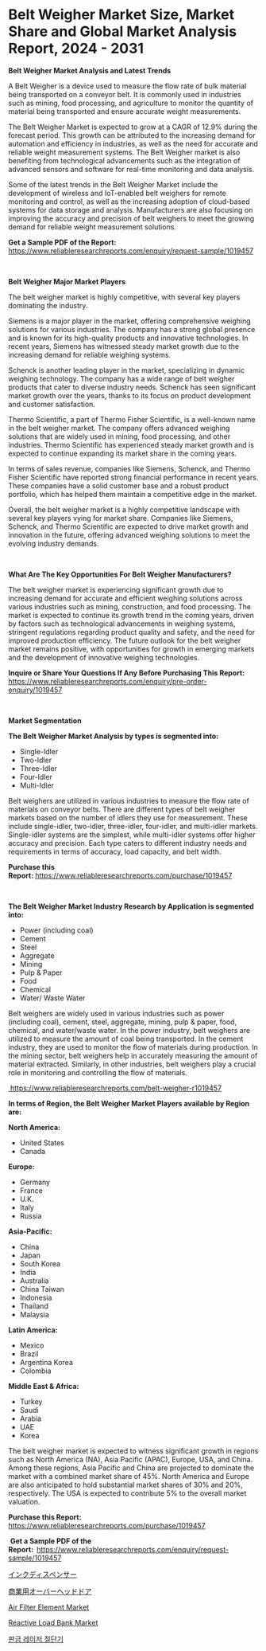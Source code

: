 <p><h1>Belt Weigher Market Size, Market Share and Global Market Analysis Report, 2024 - 2031</h1></p><p><strong>Belt Weigher Market Analysis and Latest Trends</strong></p>
<p><p>A Belt Weigher is a device used to measure the flow rate of bulk material being transported on a conveyor belt. It is commonly used in industries such as mining, food processing, and agriculture to monitor the quantity of material being transported and ensure accurate weight measurements.</p><p>The Belt Weigher Market is expected to grow at a CAGR of 12.9% during the forecast period. This growth can be attributed to the increasing demand for automation and efficiency in industries, as well as the need for accurate and reliable weight measurement systems. The Belt Weigher market is also benefiting from technological advancements such as the integration of advanced sensors and software for real-time monitoring and data analysis.</p><p>Some of the latest trends in the Belt Weigher Market include the development of wireless and IoT-enabled belt weighers for remote monitoring and control, as well as the increasing adoption of cloud-based systems for data storage and analysis. Manufacturers are also focusing on improving the accuracy and precision of belt weighers to meet the growing demand for reliable weight measurement solutions.</p></p>
<p><strong>Get a Sample PDF of the Report:&nbsp;</strong> <a href="https://www.reliableresearchreports.com/enquiry/request-sample/1019457">https://www.reliableresearchreports.com/enquiry/request-sample/1019457</a></p>
<p>&nbsp;</p>
<p><strong>Belt Weigher Major Market Players</strong></p>
<p><p>The belt weigher market is highly competitive, with several key players dominating the industry. </p><p>Siemens is a major player in the market, offering comprehensive weighing solutions for various industries. The company has a strong global presence and is known for its high-quality products and innovative technologies. In recent years, Siemens has witnessed steady market growth due to the increasing demand for reliable weighing systems.</p><p>Schenck is another leading player in the market, specializing in dynamic weighing technology. The company has a wide range of belt weigher products that cater to diverse industry needs. Schenck has seen significant market growth over the years, thanks to its focus on product development and customer satisfaction.</p><p>Thermo Scientific, a part of Thermo Fisher Scientific, is a well-known name in the belt weigher market. The company offers advanced weighing solutions that are widely used in mining, food processing, and other industries. Thermo Scientific has experienced steady market growth and is expected to continue expanding its market share in the coming years.</p><p>In terms of sales revenue, companies like Siemens, Schenck, and Thermo Fisher Scientific have reported strong financial performance in recent years. These companies have a solid customer base and a robust product portfolio, which has helped them maintain a competitive edge in the market.</p><p>Overall, the belt weigher market is a highly competitive landscape with several key players vying for market share. Companies like Siemens, Schenck, and Thermo Scientific are expected to drive market growth and innovation in the future, offering advanced weighing solutions to meet the evolving industry demands.</p></p>
<p>&nbsp;</p>
<p><strong>What Are The Key Opportunities For Belt Weigher Manufacturers?</strong></p>
<p><p>The belt weigher market is experiencing significant growth due to increasing demand for accurate and efficient weighing solutions across various industries such as mining, construction, and food processing. The market is expected to continue its growth trend in the coming years, driven by factors such as technological advancements in weighing systems, stringent regulations regarding product quality and safety, and the need for improved production efficiency. The future outlook for the belt weigher market remains positive, with opportunities for growth in emerging markets and the development of innovative weighing technologies.</p></p>
<p><strong>Inquire or Share Your Questions If Any Before Purchasing This Report:</strong> <a href="https://www.reliableresearchreports.com/enquiry/pre-order-enquiry/1019457">https://www.reliableresearchreports.com/enquiry/pre-order-enquiry/1019457</a></p>
<p>&nbsp;</p>
<p><strong>Market Segmentation</strong></p>
<p><strong>The Belt Weigher Market Analysis by types is segmented into:</strong></p>
<p><ul><li>Single-Idler</li><li>Two-Idler</li><li>Three-Idler</li><li>Four-Idler</li><li>Multi-Idler</li></ul></p>
<p><p>Belt weighers are utilized in various industries to measure the flow rate of materials on conveyor belts. There are different types of belt weigher markets based on the number of idlers they use for measurement. These include single-idler, two-idler, three-idler, four-idler, and multi-idler markets. Single-idler systems are the simplest, while multi-idler systems offer higher accuracy and precision. Each type caters to different industry needs and requirements in terms of accuracy, load capacity, and belt width.</p></p>
<p><strong>Purchase this Report:&nbsp;</strong><a href="https://www.reliableresearchreports.com/purchase/1019457">https://www.reliableresearchreports.com/purchase/1019457</a></p>
<p>&nbsp;</p>
<p><strong>The Belt Weigher Market Industry Research by Application is segmented into:</strong></p>
<p><ul><li>Power (including coal)</li><li>Cement</li><li>Steel</li><li>Aggregate</li><li>Mining</li><li>Pulp & Paper</li><li>Food</li><li>Chemical</li><li>Water/ Waste Water</li></ul></p>
<p><p>Belt weighers are widely used in various industries such as power (including coal), cement, steel, aggregate, mining, pulp & paper, food, chemical, and water/waste water. In the power industry, belt weighers are utilized to measure the amount of coal being transported. In the cement industry, they are used to monitor the flow of materials during production. In the mining sector, belt weighers help in accurately measuring the amount of material extracted. Similarly, in other industries, belt weighers play a crucial role in monitoring and controlling the flow of materials.</p></p>
<p><a href="https://www.reliableresearchreports.com/belt-weigher-r1019457">&nbsp;https://www.reliableresearchreports.com/belt-weigher-r1019457</a></p>
<p><strong>In terms of Region, the Belt Weigher Market Players available by Region are:</strong></p>
<p>
    <p> <strong> North America: </strong>
        <ul>
            <li>United States</li>
            <li>Canada</li>
        </ul>
        </p> 
    <p> <strong> Europe: </strong>
        <ul>
            <li>Germany</li>
            <li>France</li>
            <li>U.K.</li>
            <li>Italy</li>
            <li>Russia</li>
        </ul>
        </p> 
    <p> <strong> Asia-Pacific: </strong>
        <ul>
            <li>China</li>
            <li>Japan</li>
            <li>South Korea</li>
            <li>India</li>
            <li>Australia</li>
            <li>China Taiwan</li>
            <li>Indonesia</li>
            <li>Thailand</li>
            <li>Malaysia</li>
        </ul>
        </p> 
    <p> <strong> Latin America: </strong>
        <ul>
            <li>Mexico</li>
            <li>Brazil</li>
            <li>Argentina Korea</li>
            <li>Colombia</li>
        </ul>
        </p> 
    <p> <strong> Middle East & Africa: </strong>
        <ul>
            <li>Turkey</li>
            <li>Saudi</li>
            <li>Arabia</li>
            <li>UAE</li>
            <li>Korea</li>
        </ul>
    </p>
    </p>
<p><p>The belt weigher market is expected to witness significant growth in regions such as North America (NA), Asia Pacific (APAC), Europe, USA, and China. Among these regions, Asia Pacific and China are projected to dominate the market with a combined market share of 45%. North America and Europe are also anticipated to hold substantial market shares of 30% and 20%, respectively. The USA is expected to contribute 5% to the overall market valuation.</p></p>
<p><strong>Purchase this Report: </strong><a href="https://www.reliableresearchreports.com/purchase/1019457">https://www.reliableresearchreports.com/purchase/1019457</a></p>
<p>&nbsp;<strong>Get a Sample PDF of the Report:&nbsp;&nbsp;</strong><a href="https://www.reliableresearchreports.com/enquiry/request-sample/1019457">https://www.reliableresearchreports.com/enquiry/request-sample/1019457</a></p>
<p><strong></strong></p>
<p><p><a href="https://github.com/mcbeesbxa270/Market-Research-Report-List-1/blob/main/503332829015.md">インクディスペンサー</a></p><p><a href="https://github.com/EmoryYundt1935/Market-Research-Report-List-1/blob/main/980787629016.md">商業用オーバーヘッドドア</a></p><p><a href="https://issuu.com/reportprime-2/docs/air-filter-element-market-size-2030.pptx">Air Filter Element Market</a></p><p><a href="https://github.com/mahnoor2003/Market-Research-Report-List-4/blob/main/reactive-load-bank-market.md">Reactive Load Bank Market</a></p><p><a href="https://github.com/xvz497517413/Market-Research-Report-List-1/blob/main/486926026687.md">판금 레이저 절단기</a></p></p>